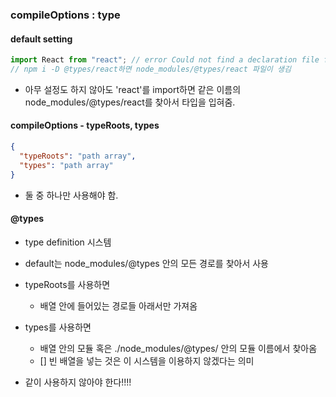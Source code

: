 ### compileOptions : type

#### default setting

```js
import React from "react"; // error Could not find a declaration file for module for 'react'
// npm i -D @types/react하면 node_modules/@types/react 파일이 생김
```

- 아무 설정도 하지 않아도 'react'를 import하면 같은 이름의 node_modules/@types/react를 찾아서 타입을 입혀줌.

#### compileOptions - typeRoots, types

```json
{
  "typeRoots": "path array",
  "types": "path array"
}
```

- 둘 중 하나만 사용해야 함.

#### @types

- type definition 시스템
- default는 node_modules/@types 안의 모든 경로를 찾아서 사용

- typeRoots를 사용하면

  - 배열 안에 들어있는 경로들 아래서만 가져옴

- types를 사용하면

  - 배열 안의 모듈 혹은 ./node_modules/@types/ 안의 모듈 이름에서 찾아옴
  - [] 빈 배열을 넣는 것은 이 시스템을 이용하지 않겠다는 의미

- 같이 사용하지 않아야 한다!!!!
